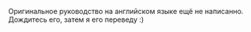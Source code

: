 Оригинальное руководство на английском языке ещё не написанно. Дождитесь его, затем я его переведу :)